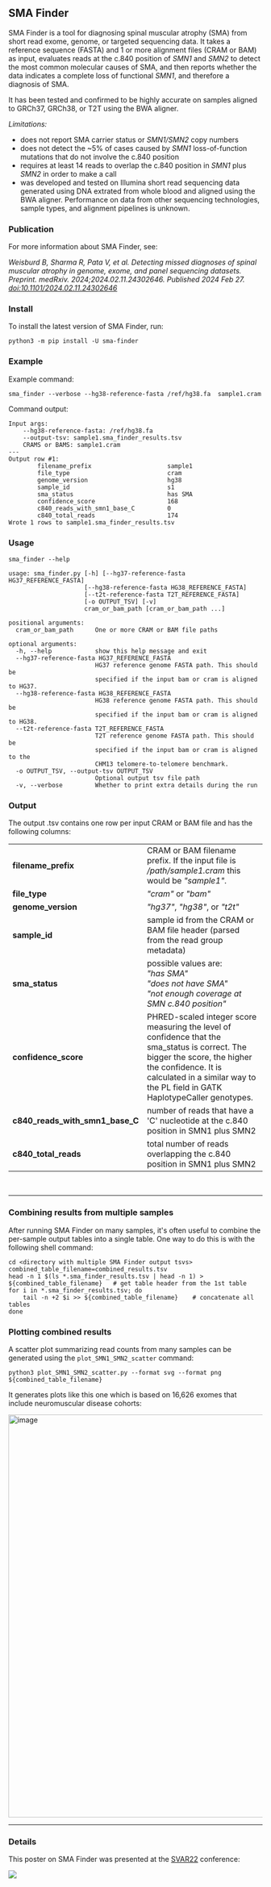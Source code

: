 ## SMA Finder  

SMA Finder is a tool for diagnosing spinal muscular atrophy (SMA) from short read exome, genome, or targeted sequencing data. It takes a reference sequence (FASTA) and 1 or more alignment files (CRAM or BAM) as input, evaluates reads at the c.840 position of *SMN1* and *SMN2* to detect the most common molecular causes of SMA, and then reports whether the data indicates a complete loss of functional *SMN1*, and therefore a diagnosis of SMA. 

It has been tested and confirmed to be highly accurate on samples aligned to GRCh37, GRCh38, or T2T using the BWA aligner.

*Limitations:*  
- does not report SMA carrier status or *SMN1/SMN2* copy numbers  
- does not detect the ~5% of cases caused by *SMN1* loss-of-function mutations that do not involve the c.840 position  
- requires at least 14 reads to overlap the c.840 position in *SMN1* plus *SMN2* in order to make a call  
- was developed and tested on Illumina short read sequencing data generated using DNA extrated from whole blood and aligned using the BWA aligner. Performance on data from other sequencing technologies, sample types, and alignment pipelines is unknown. 

### Publication

For more information about SMA Finder, see:

*Weisburd B, Sharma R, Pata V, et al. Detecting missed diagnoses of spinal muscular atrophy in genome, exome, and panel sequencing datasets. Preprint. medRxiv. 2024;2024.02.11.24302646. Published 2024 Feb 27. [doi:10.1101/2024.02.11.24302646](https://pubmed.ncbi.nlm.nih.gov/38405995/)*

### Install

To install the latest version of SMA Finder, run:
```
python3 -m pip install -U sma-finder
```

### Example

Example command:
```
sma_finder --verbose --hg38-reference-fasta /ref/hg38.fa  sample1.cram
```
Command output:
```
Input args:
    --hg38-reference-fasta: /ref/hg38.fa
    --output-tsv: sample1.sma_finder_results.tsv
    CRAMS or BAMS: sample1.cram
---
Output row #1:
        filename_prefix                     sample1
        file_type                           cram
        genome_version                      hg38
        sample_id                           s1
        sma_status                          has SMA
        confidence_score                    168
        c840_reads_with_smn1_base_C         0
        c840_total_reads                    174
Wrote 1 rows to sample1.sma_finder_results.tsv        
```

### Usage

```
sma_finder --help

usage: sma_finder.py [-h] [--hg37-reference-fasta HG37_REFERENCE_FASTA]
                     [--hg38-reference-fasta HG38_REFERENCE_FASTA]
                     [--t2t-reference-fasta T2T_REFERENCE_FASTA]
                     [-o OUTPUT_TSV] [-v]
                     cram_or_bam_path [cram_or_bam_path ...]

positional arguments:
  cram_or_bam_path      One or more CRAM or BAM file paths

optional arguments:
  -h, --help            show this help message and exit
  --hg37-reference-fasta HG37_REFERENCE_FASTA
                        HG37 reference genome FASTA path. This should be
                        specified if the input bam or cram is aligned to HG37.
  --hg38-reference-fasta HG38_REFERENCE_FASTA
                        HG38 reference genome FASTA path. This should be
                        specified if the input bam or cram is aligned to HG38.
  --t2t-reference-fasta T2T_REFERENCE_FASTA
                        T2T reference genome FASTA path. This should be
                        specified if the input bam or cram is aligned to the
                        CHM13 telomere-to-telomere benchmark.
  -o OUTPUT_TSV, --output-tsv OUTPUT_TSV
                        Optional output tsv file path
  -v, --verbose         Whether to print extra details during the run
```


### Output

The output .tsv contains one row per input CRAM or BAM file and has the following columns:

<table>
    <tr>
        <td><b>filename_prefix</b></td>
        <td>CRAM or BAM filename prefix. If the input file is <i>/path/sample1.cram</i> this would be <i>"sample1"</i>.</td>
    </tr>
    <tr>
        <td><b>file_type</b></td>
        <td><i>"cram"</i> or <i>"bam"</i></td>
    </tr>
        <tr>
        <td><b>genome_version</b></td>
        <td><i>"hg37"</i>, <i>"hg38"</i>, or <i>"t2t"</i></td>
    </tr>
    <tr>
        <td><b>sample_id</b></td>
        <td>sample id from the CRAM or BAM file header (parsed from the read group metadata)</td>
    </tr>
    <tr>
        <td><b>sma_status</b></td>
        <td>possible values are:<br> 
            <i>"has SMA"</i><br>
            <i>"does not have SMA"</i><br>
            <i>"not enough coverage at SMN c.840 position"</i><br>
        </td>
    <tr>
        <td><b>confidence_score</b></td>
        <td>PHRED-scaled integer score measuring the level of confidence that the sma_status is correct. The bigger the score, the higher the confidence. It is calculated in a similar way to the PL field in GATK HaplotypeCaller genotypes.</td>
    <tr>
        <td><b>c840_reads_with_smn1_base_C</b></td>
        <td>number of reads that have a 'C' nucleotide at the c.840 position in SMN1 plus SMN2</td> 
    <tr>
        <td><b>c840_total_reads</b></td>
        <td>total number of reads overlapping the c.840 position in SMN1 plus SMN2</td>  
    </tr>
</table>
<br />  

---

  
### Combining results from multiple samples

After running SMA Finder on many samples, it's often useful to combine the per-sample output tables into
a single table. One way to do this is with the following shell command:

```
cd <directory with multiple SMA Finder output tsvs>
combined_table_filename=combined_results.tsv
head -n 1 $(ls *.sma_finder_results.tsv | head -n 1) > ${combined_table_filename}   # get table header from the 1st table 
for i in *.sma_finder_results.tsv; do
    tail -n +2 $i >> ${combined_table_filename}    # concatenate all tables
done
```

### Plotting combined results

A scatter plot summarizing read counts from many samples can be generated using the `plot_SMN1_SMN2_scatter` command:

```
python3 plot_SMN1_SMN2_scatter.py --format svg --format png ${combined_table_filename}
```

It generates plots like this one which is based on 16,626 exomes that include neuromuscular disease cohorts:

<img width="799" alt="image" src="https://github.com/broadinstitute/sma-finder/assets/6240170/d097a231-9b66-445b-b53c-84abdb9887d0">

---
### Details

This poster on SMA Finder was presented at the [SVAR22](https://www.grahamerwin.org/svar-conference) conference:

<img src="https://github.com/broadinstitute/sma_finder/raw/main/docs/SMA_poster_SVAR22.png" />

